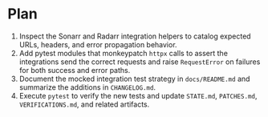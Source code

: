 # Plan

1. Inspect the Sonarr and Radarr integration helpers to catalog expected URLs, headers, and error propagation behavior.
2. Add pytest modules that monkeypatch `httpx` calls to assert the integrations send the correct requests and raise `RequestError` on failures for both success and error paths.
3. Document the mocked integration test strategy in `docs/README.md` and summarize the additions in `CHANGELOG.md`.
4. Execute `pytest` to verify the new tests and update `STATE.md`, `PATCHES.md`, `VERIFICATIONS.md`, and related artifacts.
